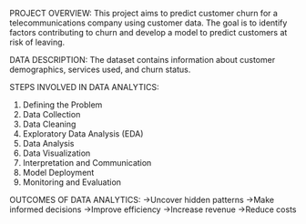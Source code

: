 PROJECT OVERVIEW:
This project aims to predict customer churn for a telecommunications company using customer data. The goal is to identify factors contributing to churn and develop a model to predict customers at risk of leaving.

DATA DESCRIPTION:
The dataset contains information about customer demographics, services used, and churn status.

STEPS INVOLVED IN DATA ANALYTICS:
1. Defining the Problem 
2. Data Collection
3. Data Cleaning
4. Exploratory Data Analysis (EDA)
5. Data Analysis
6. Data Visualization
7. Interpretation and Communication
8. Model Deployment 
9. Monitoring and Evaluation

OUTCOMES OF DATA ANALYTICS:
->Uncover hidden patterns
->Make informed decisions
->Improve efficiency
->Increase revenue
->Reduce costs
